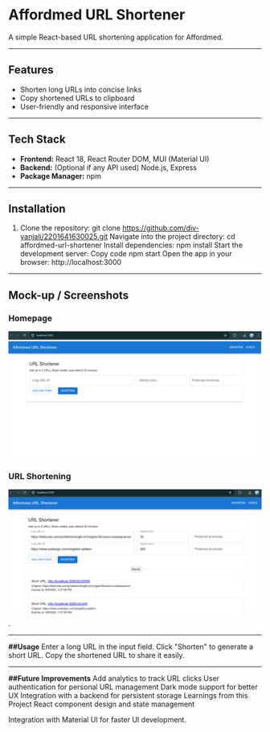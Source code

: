 # Affordmed URL Shortener

A simple React-based URL shortening application for Affordmed.

---

## Features
- Shorten long URLs into concise links
- Copy shortened URLs to clipboard
- User-friendly and responsive interface

---

## Tech Stack
- **Frontend:** React 18, React Router DOM, MUI (Material UI)  
- **Backend:** (Optional if any API used) Node.js, Express  
- **Package Manager:** npm  

---

## Installation

1. Clone the repository:
git clone https://github.com/div-yanjali/2201641630025.git
Navigate into the project directory:
cd affordmed-url-shortener
Install dependencies:
npm install
Start the development server:
Copy code
npm start
Open the app in your browser:
http://localhost:3000
---
## Mock-up / Screenshots

### Homepage
![Homepage Screenshot](https://github.com/div-yanjali/2201641630025/blob/main/Screenshot%202025-09-08%20142611.png?raw=true)

### URL Shortening
![Shortened URL Screenshot](https://github.com/div-yanjali/2201641630025/blob/main/Screenshot%202025-09-08%20142715.png?raw=true).

---
**##Usage**
Enter a long URL in the input field.
Click "Shorten" to generate a short URL.
Copy the shortened URL to share it easily.

---
**##Future Improvements**
Add analytics to track URL clicks
User authentication for personal URL management
Dark mode support for better UX
Integration with a backend for persistent storage
Learnings from this Project
React component design and state management

Integration with Material UI for faster UI development.
